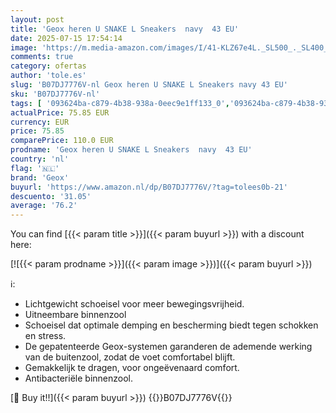 ```yaml
---
layout: post
title: 'Geox heren U SNAKE L Sneakers  navy  43 EU'
date: 2025-07-15 17:54:14
image: 'https://m.media-amazon.com/images/I/41-KLZ67e4L._SL500_._SL400_.jpg'
comments: true
category: ofertas
author: 'tole.es'
slug: 'B07DJ7776V-nl Geox heren U SNAKE L Sneakers navy 43 EU'
sku: 'B07DJ7776V-nl'
tags: [ '093624ba-c879-4b38-938a-0eec9e1ff133_0','093624ba-c879-4b38-938a-0eec9e1ff133_3601','093624ba-c879-4b38-938a-0eec9e1ff133_7801','Arborist Merchandising Root','Herenmode','Herenschoenen','Het buitenmens','Klassieke & modieuze herensneakers','Kleding, schoenen & sieraden','Kleding, schoenen en sieraden','New Arrivals','Self Service','Special Features Stores','geox','🇳🇱', ]
actualPrice: 75.85 EUR
currency: EUR
price: 75.85
comparePrice: 110.0 EUR
prodname: 'Geox heren U SNAKE L Sneakers  navy  43 EU'
country: 'nl'
flag: '🇳🇱'
brand: 'Geox'
buyurl: 'https://www.amazon.nl/dp/B07DJ7776V/?tag=tolees0b-21'
descuento: '31.05'
average: '76.2'
---
```


You can find [{{< param title >}}]({{< param buyurl >}}) with a discount here:

[![{{< param prodname >}}]({{< param image >}})]({{< param buyurl >}})

ℹ️:

- Lichtgewicht schoeisel voor meer bewegingsvrijheid.
- Uitneembare binnenzool
- Schoeisel dat optimale demping en bescherming biedt tegen schokken en stress.
- De gepatenteerde Geox-systemen garanderen de ademende werking van de buitenzool, zodat de voet comfortabel blijft.
- Gemakkelijk te dragen, voor ongeëvenaard comfort.
- Antibacteriële binnenzool.

[🛒 Buy it!!]({{< param buyurl >}})
{{<world>}}B07DJ7776V{{</world>}}
